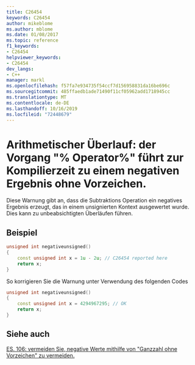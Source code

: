 ```yaml
---
title: C26454
keywords: C26454
author: mikeblome
ms.author: mblome
ms.date: 01/08/2017
ms.topic: reference
f1_keywords:
- C26454
helpviewer_keywords:
- C26454
dev_langs:
- C++
manager: markl
ms.openlocfilehash: f57fa7e934735f54ccf7d156958831da16be696c
ms.sourcegitcommit: 485ffaedb1ade71490f11cf05962add1718945cc
ms.translationtype: MT
ms.contentlocale: de-DE
ms.lasthandoff: 10/16/2019
ms.locfileid: "72448679"
---
```

# <a name="arithmetic-overflow-operator-operation-produces-a-negative-unsigned-result-at-compile-time"></a>Arithmetischer Überlauf: der Vorgang "% Operator%" führt zur Kompilierzeit zu einem negativen Ergebnis ohne Vorzeichen.

  Diese Warnung gibt an, dass die Subtraktions Operation ein negatives Ergebnis erzeugt, das in einem unsignierten Kontext ausgewertet wurde. Dies kann zu unbeabsichtigten Überläufen führen.

## <a name="example"></a>Beispiel

```cpp
unsigned int negativeunsigned()
{
    const unsigned int x = 1u - 2u; // C26454 reported here
    return x;
}
```

So korrigieren Sie die Warnung unter Verwendung des folgenden Codes

```cpp
unsigned int negativeunsigned()
{
    const unsigned int x = 4294967295; // OK
    return x;
}
```

## <a name="see-also"></a>Siehe auch
[ES. 106: vermeiden Sie, negative Werte mithilfe von "Ganzzahl ohne Vorzeichen" zu vermeiden.](https://github.com/isocpp/CppCoreGuidelines/blob/master/CppCoreGuidelines.md#Res-nonnegative)
